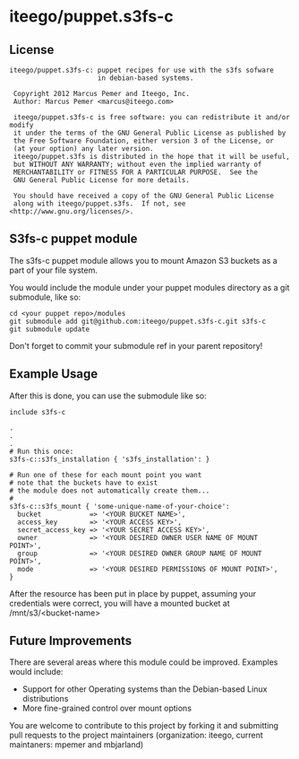 # iteego/puppet.s3fs-c
## License
    iteego/puppet.s3fs-c: puppet recipes for use with the s3fs sofware
                          in debian-based systems.
    
     Copyright 2012 Marcus Pemer and Iteego, Inc.
     Author: Marcus Pemer <marcus@iteego.com>
    
     iteego/puppet.s3fs-c is free software: you can redistribute it and/or modify
     it under the terms of the GNU General Public License as published by
     the Free Software Foundation, either version 3 of the License, or
     (at your option) any later version.
     iteego/puppet.s3fs is distributed in the hope that it will be useful,
     but WITHOUT ANY WARRANTY; without even the implied warranty of
     MERCHANTABILITY or FITNESS FOR A PARTICULAR PURPOSE.  See the
     GNU General Public License for more details.
    
     You should have received a copy of the GNU General Public License
     along with iteego/puppet.s3fs.  If not, see <http://www.gnu.org/licenses/>.
    

## S3fs-c puppet module

The s3fs-c puppet module allows you to mount Amazon S3 buckets
as a part of your file system.

You would include the module under your puppet modules directory
as a git submodule, like so:

    cd <your puppet repo>/modules
    git submodule add git@github.com:iteego/puppet.s3fs-c.git s3fs-c
    git submodule update

Don't forget to commit your submodule ref in your parent repository!

## Example Usage

After this is done, you can use the submodule like so:

    include s3fs-c

    .
    .
    .
    # Run this once:
    s3fs-c::s3fs_installation { 's3fs_installation': }

    # Run one of these for each mount point you want
    # note that the buckets have to exist
    # the module does not automatically create them...
    #
    s3fs-c::s3fs_mount { 'some-unique-name-of-your-choice':
      bucket            => '<YOUR BUCKET NAME>',
      access_key        => '<YOUR ACCESS KEY>',
      secret_access_key => '<YOUR SECRET ACCESS KEY>',
      owner             => '<YOUR DESIRED OWNER USER NAME OF MOUNT POINT>',
      group             => '<YOUR DESIRED OWNER GROUP NAME OF MOUNT POINT>',
      mode              => '<YOUR DESIRED PERMISSIONS OF MOUNT POINT>',
    }


After the resource has been put in place by puppet, assuming your credentials
were correct, you will have a mounted bucket at /mnt/s3/\<bucket-name\>

## Future Improvements

There are several areas where this module could be improved. Examples would include:
* Support for other Operating systems than the Debian-based Linux distributions
* More fine-grained control over mount options

You are welcome to contribute to this project by forking it and submitting pull requests to the project maintainers (organization: iteego, current maintaners: mpemer and mbjarland)
